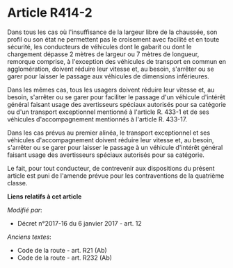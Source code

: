 # Article R414-2

Dans tous les cas où l'insuffisance de la largeur libre de la chaussée, son profil ou son état ne permettent pas le
croisement avec facilité et en toute sécurité, les conducteurs de véhicules dont le gabarit ou dont le chargement dépasse 2
mètres de largeur ou 7 mètres de longueur, remorque comprise, à l'exception des véhicules de transport en commun en
agglomération, doivent réduire leur vitesse et, au besoin, s'arrêter ou se garer pour laisser le passage aux véhicules de
dimensions inférieures.

Dans les mêmes cas, tous les usagers doivent réduire leur vitesse et, au besoin, s'arrêter ou se garer pour faciliter le
passage d'un véhicule d'intérêt général faisant usage des avertisseurs spéciaux autorisés pour sa catégorie ou d'un transport
exceptionnel mentionné à l'article R. 433-1 et de ses véhicules d'accompagnement mentionnés à l'article R. 433-17.

Dans les cas prévus au premier alinéa, le transport exceptionnel et ses véhicules d'accompagnement doivent réduire leur
vitesse et, au besoin, s'arrêter ou se garer pour laisser le passage à un véhicule d'intérêt général faisant usage des
avertisseurs spéciaux autorisés pour sa catégorie.

Le fait, pour tout conducteur, de contrevenir aux dispositions du présent article est puni de l'amende prévue pour les
contraventions de la quatrième classe.

**Liens relatifs à cet article**

_Modifié par_:

  - Décret n°2017-16 du 6 janvier 2017 - art. 12

_Anciens textes_:

  - Code de la route - art. R21 (Ab)
  - Code de la route - art. R232 (Ab)
